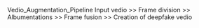 Vedio_Augmentation_Pipeline
Input vedio >> Frame division >> Albumentations >> Frame fusion >> Creation of deepfake vedio
